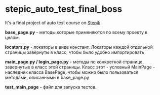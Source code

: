 # stepic_auto_test_final_boss

It's a final project of auto test course on [Stepik](https://stepik.org/course/575)

**base_page.py** - методы,которые применяются по всему проекту в целом.

**locators.py** - локаторы в виде констант. Локаторы каждой отдельной страницы завёрнуты в класс, чтобы было удобно импортировать

**main_page.py / login_page.py** - методы по конкретной странице, завернутые в класс этой страницы. Класс этот - условный MainPage - наследник класса BasePage, чтобы можно было пользоваться методами, описанными в base_page.py

**test_main_page** - файл для запуска тестов.


